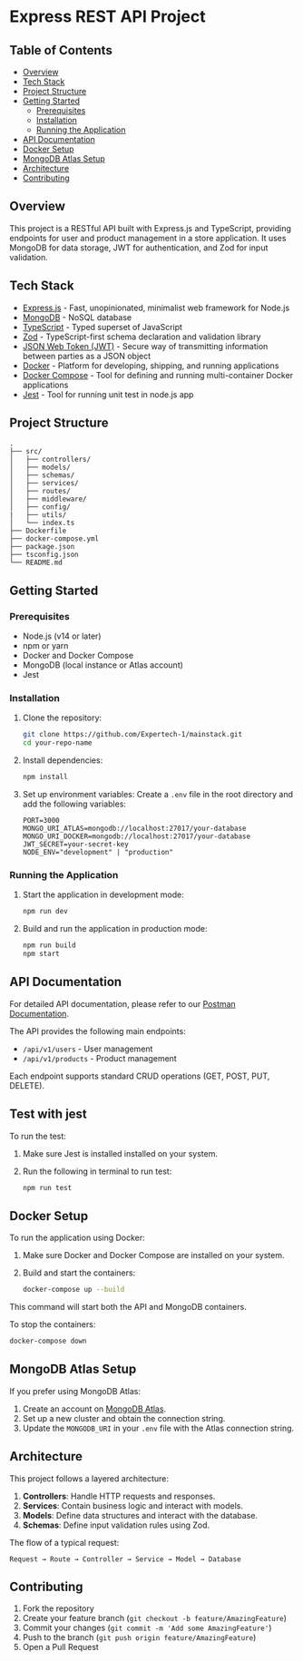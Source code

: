 # Express REST API Project

## Table of Contents
- [Overview](#overview)
- [Tech Stack](#tech-stack)
- [Project Structure](#project-structure)
- [Getting Started](#getting-started)
  - [Prerequisites](#prerequisites)
  - [Installation](#installation)
  - [Running the Application](#running-the-application)
- [API Documentation](#api-documentation)
- [Docker Setup](#docker-setup)
- [MongoDB Atlas Setup](#mongodb-atlas-setup)
- [Architecture](#architecture)
- [Contributing](#contributing)

## Overview

This project is a RESTful API built with Express.js and TypeScript, providing endpoints for user and product management in a store application. It uses MongoDB for data storage, JWT for authentication, and Zod for input validation.

## Tech Stack

- [Express.js](https://expressjs.com/) - Fast, unopinionated, minimalist web framework for Node.js
- [MongoDB](https://www.mongodb.com/) - NoSQL database
- [TypeScript](https://www.typescriptlang.org/) - Typed superset of JavaScript
- [Zod](https://github.com/colinhacks/zod) - TypeScript-first schema declaration and validation library
- [JSON Web Token (JWT)](https://jwt.io/) - Secure way of transmitting information between parties as a JSON object
- [Docker](https://www.docker.com/) - Platform for developing, shipping, and running applications
- [Docker Compose](https://docs.docker.com/compose/) - Tool for defining and running multi-container Docker applications
- [Jest](https://jestjs.io/) - Tool for running unit test in node.js app

## Project Structure

```
.
├── src/
│   ├── controllers/
│   ├── models/
│   ├── schemas/
│   ├── services/
│   ├── routes/
│   ├── middleware/
│   ├── config/
|   ├── utils/
│   └── index.ts
├── Dockerfile
├── docker-compose.yml
├── package.json
├── tsconfig.json
└── README.md
```

## Getting Started

### Prerequisites

- Node.js (v14 or later)
- npm or yarn
- Docker and Docker Compose
- MongoDB (local instance or Atlas account)
- Jest


### Installation

1. Clone the repository:
   ```bash
   git clone https://github.com/Expertech-1/mainstack.git
   cd your-repo-name
   ```

2. Install dependencies:
   ```bash
   npm install
   ```

3. Set up environment variables:
   Create a `.env` file in the root directory and add the following variables:
   ```
   PORT=3000
   MONGO_URI_ATLAS=mongodb://localhost:27017/your-database
   MONGO_URI_DOCKER=mongodb://localhost:27017/your-database
   JWT_SECRET=your-secret-key
   NODE_ENV="development" | "production"
   ```

### Running the Application

1. Start the application in development mode:
   ```bash
   npm run dev
   ```

2. Build and run the application in production mode:
   ```bash
   npm run build
   npm start
   ```

## API Documentation

For detailed API documentation, please refer to our [Postman Documentation](https://documenter.getpostman.com/view/25909156/2sAXqqbhFR).

The API provides the following main endpoints:

- `/api/v1/users` - User management
- `/api/v1/products` - Product management

Each endpoint supports standard CRUD operations (GET, POST, PUT, DELETE).

## Test with jest

To run the test:

1. Make sure Jest is installed installed on your system.

2. Run the following in terminal to run test:
   ```bash
   npm run test
   ```

## Docker Setup

To run the application using Docker:

1. Make sure Docker and Docker Compose are installed on your system.

2. Build and start the containers:
   ```bash
   docker-compose up --build
   ```

This command will start both the API and MongoDB containers.

To stop the containers:
```bash
docker-compose down
```

## MongoDB Atlas Setup

If you prefer using MongoDB Atlas:

1. Create an account on [MongoDB Atlas](https://www.mongodb.com/cloud/atlas).
2. Set up a new cluster and obtain the connection string.
3. Update the `MONGODB_URI` in your `.env` file with the Atlas connection string.

## Architecture

This project follows a layered architecture:

1. **Controllers**: Handle HTTP requests and responses.
2. **Services**: Contain business logic and interact with models.
3. **Models**: Define data structures and interact with the database.
4. **Schemas**: Define input validation rules using Zod.

The flow of a typical request:

```
Request → Route → Controller → Service → Model → Database
```

## Contributing

1. Fork the repository
2. Create your feature branch (`git checkout -b feature/AmazingFeature`)
3. Commit your changes (`git commit -m 'Add some AmazingFeature'`)
4. Push to the branch (`git push origin feature/AmazingFeature`)
5. Open a Pull Request


